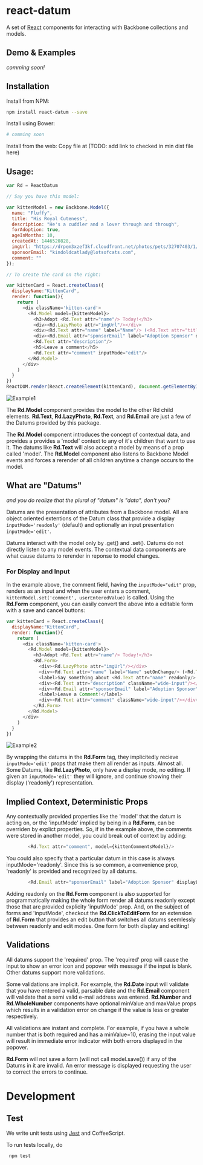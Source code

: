 react-datum
============

A set of [React](https://facebook.github.io/react/) components for interacting with Backbone collections and models.

## Demo & Examples
*comming soon!*

## Installation

Install from NPM:
```bash
npm install react-datum --save
```

Install using Bower:
```bash
# comming soon
```

Install from the web:  Copy file at (TODO: add link to checked in min dist file here)

## Usage:
```javascript
var Rd = ReactDatum

// Say you have this model:

var kittenModel = new Backbone.Model({
  name: "Fluffy",
  title: "His Royal Cuteness",
  description: "He's a cuddler and a lover through and through",
  forAdoption: true,
  ageInMonths: 10,
  createdAt: 1446520828,
  imgUrl: "https://drpem3xzef3kf.cloudfront.net/photos/pets/32707403/1/?bust=1436666804&width=200&no_scale_up=1",
  sponsorEmail: "kindoldcatlady@lotsofcats.com",
  comment: ""
});

// To create the card on the right:

var kittenCard = React.createClass({
  displayName:"KittenCard",
  render: function(){
    return (
      <div className='kitten-card'>
        <Rd.Model model={kittenModel}>
          <h3>Adopt <Rd.Text attr="name"/> Today!</h3>
          <div><Rd.LazyPhoto attr="imgUrl"/></div>
          <div><Rd.Text attr="name" label="Name"/> (<Rd.Text attr="title"/>)</div>
          <div><Rd.Email attr="sponsorEmail" label="Adoption Sponsor" displayLink/></div>
          <Rd.Text attr="description"/>
          <h5>Leave a comment</h5>
          <Rd.Text attr="comment" inputMode="edit"/>
        </Rd.Model>
      </div>
    )
  }
})
ReactDOM.render(React.createElement(kittenCard), document.getElementById('demo'))

```
![Example1](https://gitlab.corp.zulily.com/bwilkerson/react-datum/tree/master/img/react-datum_model-example.png)

The **Rd.Model** component provides the model to the other Rd child elements. **Rd.Text**, **Rd.LazyPhoto**, **Rd.Text**, and **Rd.Email** are just a few of the Datums provided by this package.  

The **Rd.Model** component introduces the concept of contextual data, and provides a provides a 'model' context to any of it's children that want to use it.  The datums like **Rd.Text** will also accept a model by means of a prop called 'model'.  The **Rd.Model** component also listens to Backbone Model events and forces a rerender of all children anytime a change occurs to the model.   

## What are "Datums"
*and you do realize that the plural of "datum" is "data", don't you?*

Datums are the presentation of attributes from a Backbone model.  All are object oriented extentions of the Datum class that provide a display `inputMode='readonly'` (default) and optionally an input presentation `inputMode='edit'`.  

Datums interact with the model only by .get() and .set().  Datums do not directly listen to any model events.  The contextual data components are what cause datums to rerender in reponse to model changes.  

### For Display and Input

In the example above, the comment field, having the `inputMode="edit"` prop, renders as an input and when the user enters a comment, `kittenModel.set('comment', userEnteredValue)` is called. Using the **Rd.Form** component, you can easily convert the above into a editable form with a save and cancel buttons:

```javascript
var kittenCard = React.createClass({
  displayName:"KittenCard",
  render: function(){
    return (
      <div className='kitten-card'>
        <Rd.Model model={kittenModel}>
          <h3>Adopt <Rd.Text attr="name"/> Today!</h3>
          <Rd.Form>
            <div><Rd.LazyPhoto attr="imgUrl"/></div>
            <div><Rd.Text attr="name" label="Name" setOnChange/> (<Rd.Text attr="title"/>)</div>
            <label>Say something about <Rd.Text attr="name" readonly/>: </label>
            <div><Rd.Text attr="description" className="wide-input"/></div>
            <div><Rd.Email attr="sponsorEmail" label="Adoption Sponsor" displayLink/></div>
            <label>Leave a Comment!</label>
            <div><Rd.Text attr="comment" className="wide-input"/></div>
          </Rd.Form>
        </Rd.Model>
      </div>
    )
  }
})
```
![Example2](https://gitlab.corp.zulily.com/bwilkerson/react-datum/tree/master/img/react-datum_form-example.png)

By wrapping the datums in the **Rd.Form** tag, they implicitedly recieve `inputMode='edit'` props that make them all render as inputs.  Almost all.  Some Datums, like **Rd.LazyPhoto**, only have a display mode, no editing.  If given an `inputMode='edit'` they will ignore, and continue showing their display ('readonly') representation.  

## Implied Context, Deterministic Props

Any contextually provided properties like the 'model' that the datum is acting on, or the 'inputMode' implied by being in a **Rd.Form**, can be overriden by explict properties.  So, if in the example above, the comments were stored in another model, you could break out of context by adding:  
```javascript
        <Rd.Text attr="comment", model={kittenCommentsModel}/>
```
You could also specify that a particular datum in this case is always inputMode='readonly'.  Since this is so common, a convenience prop,  'readonly' is provided and recognized by all datums.
```javascript
        <Rd.Email attr="sponsorEmail" label="Adoption Sponsor" displayLink readonly/>
```
Adding readonly on the **Rd.Form** component is also supported for programmatically making the whole form render all datums readonly except those that are provided explicity 'inputMode' prop.  And, on the subject of forms and 'inputMode', checkout the **Rd.ClickToEditForm** for an extension of **Rd.Form** that provides an edit button that switches all datums seemlessly between readonly and edit modes.  One form for both display and editing!   

## Validations

All datums support the 'required' prop.  The 'required' prop will cause the input to show an error icon and popover with message if the input is blank.  Other datums support more validations.  

Some validations are implicit.  For example, the **Rd.Date** input will validate that you have entered a valid, parsable date and the **Rd.Email** component will validate that a semi valid e-mail address was entered.   **Rd.Number** and **Rd.WholeNumber** components have optional minValue and maxValue props which results in a validation error on change if the value is less or greater respectively.

All validations are instant and complete.  For example, if you have a whole number that is both required and has a minValue=10, erasing the input value will result in immediate error indicator with both errors displayed in the popover.

**Rd.Form** will not save a form (will not call model.save()) if any of the Datums in it are invalid.  An error message is displayed requesting the user to correct the errors to continue.

# Development

## Test

We write unit tests using [Jest](https://facebook.github.io/jest/) and CoffeeScript.

To run tests locally, do

     npm test
